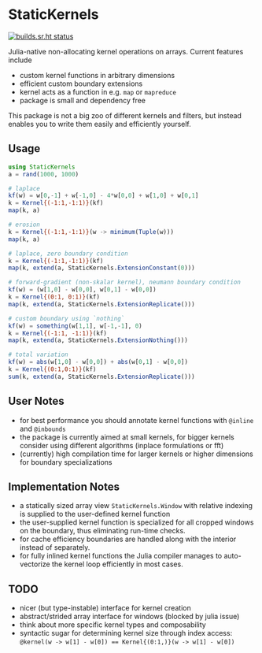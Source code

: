 # StaticKernels

[![builds.sr.ht status](https://builds.sr.ht/~stev47/statickernels.jl.svg)](https://builds.sr.ht/~stev47/statickernels.jl?)

Julia-native non-allocating kernel operations on arrays.
Current features include

- custom kernel functions in arbitrary dimensions
- efficient custom boundary extensions
- kernel acts as a function in e.g. `map` or `mapreduce`
- package is small and dependency free

This package is not a big zoo of different kernels and filters, but instead
enables you to write them easily and efficiently yourself.

## Usage

```julia
using StaticKernels
a = rand(1000, 1000)

# laplace
kf(w) = w[0,-1] + w[-1,0] - 4*w[0,0] + w[1,0] + w[0,1]
k = Kernel{(-1:1,-1:1)}(kf)
map(k, a)

# erosion
k = Kernel{(-1:1,-1:1)}(w -> minimum(Tuple(w)))
map(k, a)

# laplace, zero boundary condition
k = Kernel{(-1:1,-1:1)}(kf)
map(k, extend(a, StaticKernels.ExtensionConstant(0)))

# forward-gradient (non-skalar kernel), neumann boundary condition
kf(w) = (w[1,0] - w[0,0], w[0,1] - w[0,0])
k = Kernel{(0:1, 0:1)}(kf)
map(k, extend(a, StaticKernels.ExtensionReplicate()))

# custom boundary using `nothing`
kf(w) = something(w[1,1], w[-1,-1], 0)
k = Kernel{(-1:1, -1:1)}(kf)
map(k, extend(a, StaticKernels.ExtensionNothing()))

# total variation
kf(w) = abs(w[1,0] - w[0,0]) + abs(w[0,1] - w[0,0])
k = Kernel{(0:1,0:1)}(kf)
sum(k, extend(a, StaticKernels.ExtensionReplicate()))
```

## User Notes

- for best performance you should annotate kernel functions with `@inline` and
  `@inbounds`
- the package is currently aimed at small kernels, for bigger kernels consider
  using different algorithms (inplace formulations or fft)
- (currently) high compilation time for larger kernels or higher dimensions for
  boundary specializations

## Implementation Notes

- a statically sized array view `StaticKernels.Window` with relative indexing
  is supplied to the user-defined kernel function
- the user-supplied kernel function is specialized for all cropped windows on
  the boundary, thus eliminating run-time checks.
- for cache efficiency boundaries are handled along with the interior instead
  of separately.
- for fully inlined kernel functions the Julia compiler manages to
  auto-vectorize the kernel loop efficiently in most cases.

## TODO

- nicer (but type-instable) interface for kernel creation
- abstract/strided array interface for windows (blocked by julia issue)
- think about more specific kernel types and composability
- syntactic sugar for determining kernel size through index access:
  `@kernel(w -> w[1] - w[0]) == Kernel{(0:1,)}(w -> w[1] - w[0])`
